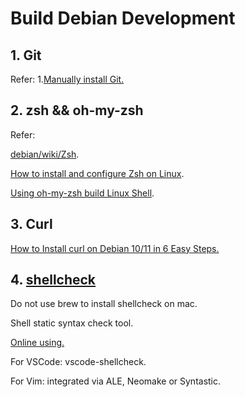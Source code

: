 # Build Debian Development

## 1. Git

Refer:
1.[Manually install Git.](https://gist.github.com/SofijaErkin/2b70beb264de57c9f8f7c80517766a89)

## 2. zsh && oh-my-zsh

Refer:

[debian/wiki/Zsh](https://wiki.debian.org/Zsh).

[How to install and configure Zsh on Linux](https://computingforgeeks.com/how-to-install-and-configure-zsh-shell-on-linux/).

[Using oh-my-zsh build Linux Shell](https://sysin.org/blog/linux-zsh/).

## 3. Curl

[How to Install curl on Debian 10/11 in 6 Easy Steps.](https://www.cyberithub.com/how-to-install-curl-on-debian-10-11-in-6-easy-steps/)

## 4. [shellcheck](https://packages.debian.org/sid/shellcheck)

Do not use brew to install shellcheck on mac.

Shell static syntax check tool.

[Online using.](https://www.shellcheck.net/)

For VSCode: vscode-shellcheck.

For Vim: integrated via ALE, Neomake or Syntastic.

